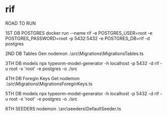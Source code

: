 # rif
ROAD TO RUN

1ST
DB POSTGRES
docker run --name rif -e POSTGRES_USER=root -e POSTGRES_PASSWORD=root -p 5432:5432 -e POSTGRES_DB=rif -d postgres

2ND
DB Tables Gen
nodemon .\src\Migrations\MigrationsTables.ts

3TH
DB models
npx typeorm-model-generator -h localhost -p 5432 -d rif -u root -x 'root' -e postgres -o ./src

4TH
DB Foregin Keys Get
nodemon .\src\Migrations\MigrationsForeginKeys.ts

5TH
DB models
npx typeorm-model-generator -h localhost -p 5432 -d rif -u root -x 'root' -e postgres -o ./src

6TH
 SEEDERS
nodemon .\src\seeders\DefaultSeeder.ts
